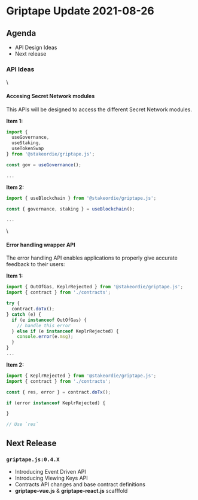 # Griptape Update 2021-08-26

## Agenda

* API Design Ideas
* Next release

### API Ideas

\


#### Accesing Secret Network modules

This APIs will be designed to access the different Secret Network modules.

**Item 1:**

```typescript
import {
  useGovernance,
  useStaking,
  useTokenSwap
} from '@stakeordie/griptape.js';

const gov = useGovernance();

...
```

**Item 2:**

```typescript
import { useBlockchain } from '@stakeordie/griptape.js';

const { governance, staking } = useBlockchain();

...
```

\


#### Error handling wrapper API

The error handling API enables applications to properly give accurate feedback to their users:

**Item 1:**

```typescript
import { OutOfGas, KeplrRejected } from '@stakeordie/griptape.js';
import { contract } from './contracts';

try {
  contract.doTx();
} catch (e) {
  if (e instanceof OutOfGas) {
    // handle this error
  } else if (e instanceof KeplrRejected) {
    console.error(e.msg);
  }
}
...
```

**Item 2:**

```typescript
import { KeplrRejected } from '@stakeordie/griptape.js';
import { contract } from './contracts';

const { res, error } = contract.doTx();

if (error instanceof KeplrRejected) {

}

// Use `res`
```

## Next Release

### `griptape.js:0.4.X`

* Introducing Event Driven API
* Introducing Viewing Keys API
* Contracts API changes and base contract definitions
* **griptape-vue.js** & **griptape-react.js** scafffold
